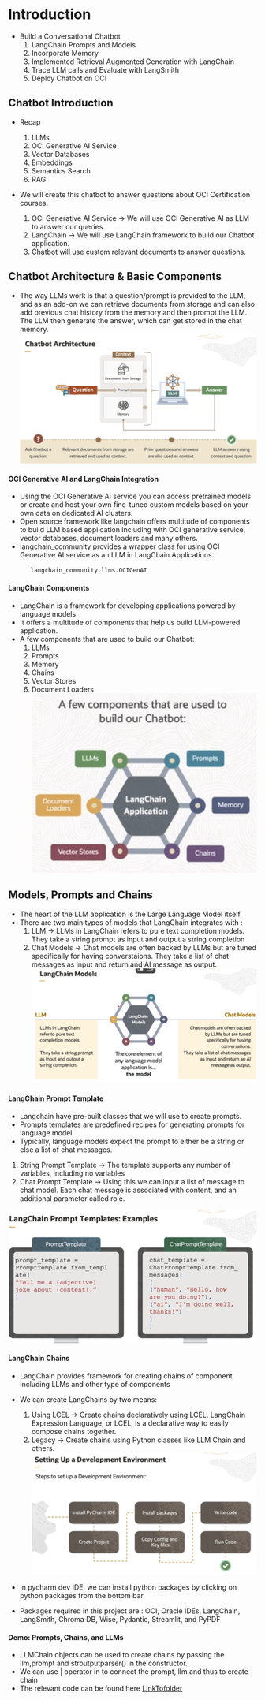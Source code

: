 # Introduction

 - Build a Conversational Chatbot
    1. LangChain Prompts and Models
    2. Incorporate Memory
    3. Implemented Retrieval Augmented Generation with LangChain
    4. Trace LLM calls and Evaluate with LangSmith
    5. Deploy Chatbot on OCI

## Chatbot Introduction

 - Recap
    1. LLMs
    2. OCI Generative AI Service
    3. Vector Databases
    4. Embeddings
    5. Semantics Search
    6. RAG

 - We will create this chatbot to answer questions about OCI Certification courses.
   1. OCI Generative AI Service -> We will use OCI Generative AI as LLM to answer our queries
   2. LangChain -> We will use LangChain framework to build our Chatbot application.
   3. Chatbot will use custom relevant documents to answer questions.

## Chatbot Architecture & Basic Components

 - The way LLMs work is that a question/prompt is provided to the LLM, and as an add-on we can retrieve documents from storage
and can also add previous chat history from the memory and then prompt the LLM. The LLM then generate the answer, which
can get stored in the chat memory.
![ChatbotArchitecture](./ChatbotArchitecture.png)

#### OCI Generative AI and LangChain Integration
 - Using the OCI Generative AI service you can access pretrained models or create and host your own fine-tuned custom models
based on your own data on dedicated AI clusters.
 - Open source framework like langchain offers multitude of components to build LLM based application including with OCI
generative service, vector databases, document loaders and many others. 
 - langchain_community provides a wrapper class for using OCI Generative AI service as an LLM in LangChain Applications.
   ```
      langchain_community.llms.OCIGenAI
   ```

#### LangChain Components
 - LangChain is a framework for developing applications powered by language models.
 - It offers a multitude of components that help us build LLM-powered application.
 - A few components that are used to build our Chatbot:
   1. LLMs
   2. Prompts
   3. Memory
   4. Chains
   5. Vector Stores
   6. Document Loaders
![LangChainApplication](./LangChainApplication.png)

## Models, Prompts and Chains
 - The heart of the LLM application is the Large Language Model itself.
 - There are two main types of models that LangChain integrates with :
   1. LLM -> LLMs in LangChain refers to pure text completion models. They take a string prompt as input and output a 
string completion
   2. Chat Models -> Chat models are often backed by LLMs but are tuned specifically for having converstaions.
They take a list of chat messages as input and return and AI message as output.
![LangChainModels](./LangChainModels.png)

#### LangChain Prompt Template
 - Langchain have pre-built classes that we will use to create prompts.
 - Prompts templates are predefined recipes for generating prompts for language model.
 - Typically, language models expect the prompt to either be a string or else a list of chat messages.
 
1. String Prompt Template -> The template supports any number of variables, including no variables
2. Chat Prompt Template -> Using this we can input a list of message to chat model. Each chat message is associated with
content, and an additional parameter called role.

![LangChainPromptTemplate](./LangChainPromptTemplate.png)

#### LangChain Chains
 - LangChain provides framework for creating chains of component including LLMs and other type of components
 - We can create LangChains by two means:
   1. Using LCEL -> Create chains declaratively using LCEL. LangChain Expression Language, or LCEL, is a declarative way
to easily compose chains together.
   2. Legacy -> Create chains using Python classes like LLM Chain and others.
![SettingUpDevEnv](./SettingUpDevEnv.png)

 - In pycharm dev IDE, we can install python packages by clicking on python packages from the bottom bar.
 - Packages required in this project are : OCI, Oracle IDEs, LangChain, LangSmith, Chroma DB, Wise, Pydantic, Streamlit,
and PyPDF

#### Demo: Prompts, Chains, and LLMs
 - LLMChain objects can be used to create chains by passing the llm,prompt and stroutputparser() in the constructor.
 - We can use | operator in to connect the prompt, llm and thus to create chain
 - The relevant code can be found here [LinkTofolder](./code)